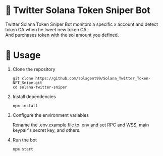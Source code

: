 # 🤖 Twitter Solana Token Sniper Bot

Twitter Solana Token Sniper Bot monitors a specific x account and detect token CA when he tweet new token CA.
<br>
And purchases token with the sol amount you defined.

# 👀 Usage
1. Clone the repository

    ```
    git clone https://github.com/solagent99/Solana_Twitter_Token-NFT_Snipe.git
    cd solana-twitter-sniper
    ```
2. Install dependencies

    ```
    npm install
    ```
3. Configure the environment variables

    Rename the .env.example file to .env and set RPC and WSS, main keypair's secret key, and others.

4. Run the bot

    ```
    npm start
    ```
